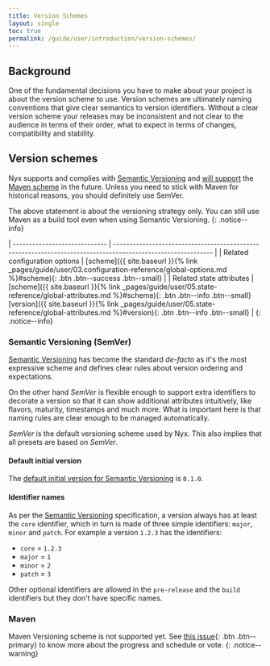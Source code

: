 ```yaml
---
title: Version Schemes
layout: single
toc: true
permalink: /guide/user/introduction/version-schemes/
---
```


## Background

One of the fundamental decisions you have to make about your project is about the version scheme to use. Version schemes are ultimately naming conventions that give clear semantics to version identifiers. Without a clear version scheme your releases may be inconsistent and not clear to the audience in terms of their order, what to expect in terms of changes, compatibility and stability.

## Version schemes

Nyx supports and complies with [Semantic Versioning](#semantic-versioning-semver) and [will support](https://github.com/mooltiverse/nyx/issues/4) the [Maven scheme](#maven) in the future. Unless you need to stick with Maven for historical reasons, you should definitely use SemVer.

The above statement is about the versioning strategy only. You can still use Maven as a build tool even when using Semantic Versioning.
{: .notice--info}

| ----------------------------- | ------------------------------------------------------------------------------------------------------------ |
| Related configuration options | [scheme]({{ site.baseurl }}{% link _pages/guide/user/03.configuration-reference/global-options.md %}#scheme){: .btn .btn--success .btn--small} |
| Related state attributes      | [scheme]({{ site.baseurl }}{% link _pages/guide/user/05.state-reference/global-attributes.md %}#scheme){: .btn .btn--info .btn--small} [version]({{ site.baseurl }}{% link _pages/guide/user/05.state-reference/global-attributes.md %}#version){: .btn .btn--info .btn--small} |
{: .notice--info}

### Semantic Versioning (SemVer)

[Semantic Versioning](https://semver.org/) has become the standard *de-facto* as it's the most expressive scheme and defines clear rules about version ordering and expectations.

On the other hand *SemVer* is flexible enough to support extra identifiers to decorate a version so that it can show additional attributes intuitively, like flavors, maturity, timestamps and much more. What is important here is that naming rules are clear enough to be managed automatically.

*SemVer* is the default versioning scheme used by Nyx. This also implies that all presets are based on *SemVer*.

#### Default initial version

The [default initial version for Semantic Versioning](https://semver.org/#how-should-i-deal-with-revisions-in-the-0yz-initial-development-phase) is `0.1.0`.

#### Identifier names

As per the [Semantic Versioning](https://semver.org/) specification, a version always has at least the `core` identifier, which in turn is made of three simple identifiers: `major`, `minor` and `patch`. For example a version `1.2.3` has the identifiers:

* `core` = `1.2.3`
* `major` = `1`
* `minor` = `2`
* `patch` = `3`

Other optional identifiers are allowed in the `pre-release` and the `build` identifiers but they don't have specific names.

### Maven

Maven Versioning scheme is not supported yet. See [this issue](https://github.com/mooltiverse/nyx/issues/4){: .btn .btn--primary} to know more about the progress and schedule or vote.
{: .notice--warning}
